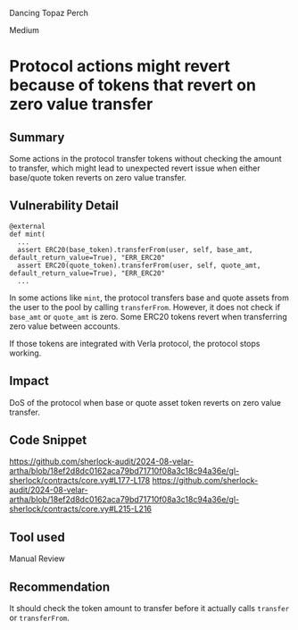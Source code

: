 Dancing Topaz Perch

Medium

# Protocol actions might revert because of tokens that revert on zero value transfer

## Summary
Some actions in the protocol transfer tokens without checking the amount to transfer, which might lead to unexpected revert issue when either base/quote token reverts on zero value transfer.

## Vulnerability Detail
```vyper
@external
def mint(
  ...
  assert ERC20(base_token).transferFrom(user, self, base_amt, default_return_value=True), "ERR_ERC20"
  assert ERC20(quote_token).transferFrom(user, self, quote_amt, default_return_value=True), "ERR_ERC20"
  ...
```
In some actions like `mint`, the protocol transfers base and quote assets from the user to the pool by calling `transferFrom`.
However, it does not check if `base_amt` or `quote_amt` is zero. Some ERC20 tokens revert when transferring zero value between accounts.

If those tokens are integrated with Verla protocol, the protocol stops working.

## Impact
DoS of the protocol when base or quote asset token reverts on zero value transfer.

## Code Snippet
https://github.com/sherlock-audit/2024-08-velar-artha/blob/18ef2d8dc0162aca79bd71710f08a3c18c94a36e/gl-sherlock/contracts/core.vy#L177-L178
https://github.com/sherlock-audit/2024-08-velar-artha/blob/18ef2d8dc0162aca79bd71710f08a3c18c94a36e/gl-sherlock/contracts/core.vy#L215-L216

## Tool used
Manual Review

## Recommendation
It should check the token amount to transfer before it actually calls `transfer` or `transferFrom`.
